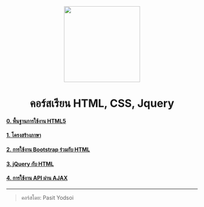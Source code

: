 <div align="center">
    <img src="https://static.wixstatic.com/media/a27d24_c89afab2427f4229af419d976c8950ff~mv2.png/v1/fill/w_560,h_380,al_c,q_85,usm_0.66_1.00_0.01,enc_auto/a27d24_c89afab2427f4229af419d976c8950ff~mv2.png" width="200">
    <h1>คอร์สเรียน HTML, CSS, Jquery</h1>
</div>

#### <a href="https://github.com/ezynook/course-html-js/blob/main/0.%20%E0%B8%9E%E0%B8%B7%E0%B9%89%E0%B8%99%E0%B8%90%E0%B8%B2%E0%B8%99%E0%B8%81%E0%B8%B2%E0%B8%A3%E0%B9%83%E0%B8%8A%E0%B9%89%E0%B8%87%E0%B8%B2%E0%B8%99%20HTML5.MD" target="_blank">0. พื้นฐานการใช้งาน HTML5</a>
#### <a href="https://github.com/ezynook/course-html-js/blob/main/1.%20%E0%B9%82%E0%B8%84%E0%B8%A3%E0%B8%87%E0%B8%AA%E0%B8%A3%E0%B9%89%E0%B8%B2%E0%B8%87%E0%B8%A0%E0%B8%B2%E0%B8%A9%E0%B8%B2.MD" target="_blank">1. โครงสร้างภาษา</a>
#### <a href="https://github.com/ezynook/course-html-js/blob/main/2.%20%E0%B8%81%E0%B8%B2%E0%B8%A3%E0%B9%83%E0%B8%8A%E0%B9%89%E0%B8%87%E0%B8%B2%E0%B8%99%20Bootstrap%20%E0%B8%A3%E0%B9%88%E0%B8%A7%E0%B8%A1%E0%B8%81%E0%B8%B1%E0%B8%9A%20HTML.MD" target="_blank">2. การใช้งาน Bootstrap ร่วมกับ HTML</a>
#### <a href="https://github.com/ezynook/course-html-js/blob/main/3.%20%20jQuery%20%E0%B8%81%E0%B8%B1%E0%B8%9A%20HTML.MD" target="_blank">3.  jQuery กับ HTML</a>
#### <a href="https://github.com/ezynook/course-html-js/blob/main/4.%20%E0%B8%81%E0%B8%B2%E0%B8%A3%E0%B9%83%E0%B8%8A%E0%B9%89%E0%B8%87%E0%B8%B2%E0%B8%99%20API%20%E0%B8%9C%E0%B9%88%E0%B8%B2%E0%B8%99%20%20AJAX.MD" target="_blank">4. การใช้งาน API ผ่าน  AJAX</a>

---

> คอร์สโดย: Pasit Yodsoi